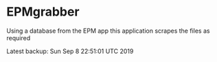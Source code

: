 # EPMgrabber
Using a database from the EPM app this application scrapes the files as required


Latest backup: Sun Sep 8 22:51:01 UTC 2019
